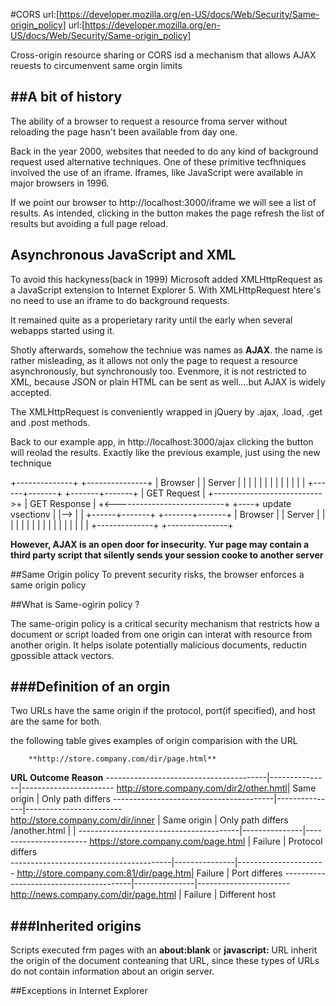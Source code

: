 #CORS
url:[https://developer.mozilla.org/en-US/docs/Web/Security/Same-origin_policy]
url:[https://developer.mozilla.org/en-US/docs/Web/Security/Same-origin_policy]

Cross-origin resource sharing or CORS isd a mechanism that allows AJAX reuests to
circumenvent same orgin limits


##A bit of history
--------------------------------------------------------------------------
The ability of a browser to request a resource froma server without reloading
the page hasn't been available from day one.



Back in the year 2000, websites that needed to do any kind of background request
used alternative techniques.  One of these primitive tecfhniques involved the use
of an iframe.  Iframes, like JavaScript were available in major browsers in 1996.



If we point our browser to http://localhost:3000/iframe we will see a list of 
results.  As intended, clicking in the button makes the page refresh the list of 
results but avoiding a full page reload.


Asynchronous JavaScript and XML
----------------------------------------------------------------------------
To avoid this hackyness(back in 1999) Microsoft added XMLHttpRequest as a JavaScript
extension to Internet Explorer 5.  With XMLHttpRequest htere's no need 
to use an iframe to do background requests.


It remained quite as a properietary rarity until the early 
when several webapps started using it.


Shotly afterwards, somehow the techniue was names as **AJAX**.  the name is rather 
misleading, as it allows not only the page to request a resource asynchronously, but
synchronously too.  Evenmore, it is not restricted to XML, because
JSON or plain HTML can be sent as well....but AJAX is widely accepted.

The XMLHttpRequest is conveniently wrapped in jQuery by .ajax, .load, .get and .post
methods.

Back to our example app, in http://localhost:3000/ajax clicking the button will reolad 
the results.  Exactly like the previous example, just using the new technique


+--------------+            +---------------+
|  Browser     |            | Server        |
|              |            |               |
|              |            |               |
|              |            |               |
+------+-------+            +-------+-------+
       |   GET Request              |
       +--------------------------->+
       |   GET Response             |
       +<---------------------------+
  +----+ update vsectionv           |
  |--> |                            |
+------+-------+            +-------+-------+
| Browser      |            | Server        |
|              |            |               |
|              |            |               |
|              |            |               |
|              |            |               |
+--------------+            +---------------+





**However, AJAX is an open door for insecurity.  Yur page may contain a third party script that
silently sends your session cooke to another server**


##Same Origin policy
To prevent security risks, the browser enforces a same origin policy


##What is Same-ogirin policy ?


The same-origin policy is a critical security mechanism that restricts
how a document or script loaded from one origin can interat with resource from another
origin.  It helps isolate potentially malicious documents, reductin gpossible attack
vectors.


###Definition of an orgin
---------------------------------------------------------
Two URLs have the same origin if the protocol, port(if specified), and host are the
same for both.



the following table gives examples of origin comparision with the URL

        **http://store.company.com/dir/page.html**

**URL**                                   **Outcome**     **Reason**
----------------------------------------|---------------|-----------------------
http://store.company.com/dir2/other.hmtl|  Same origin  |   Only path differs
----------------------------------------|---------------|------------------------   
http://store.company.com/dir/inner      |  Same origin  |   Only path differs
/another.html                           |               |
----------------------------------------|---------------|----------------------- 
https://store.company.com/page.html     |  Failure      |   Protocol differs            
----------------------------------------|---------------|----------------------
http://store.company.com:81/dir/page.htm|  Failure      |   Port differes
----------------------------------------|---------------|-----------------------
http://news.company.com/dir/page.html   |  Failure      |   Different host





###Inherited origins
----------------------------------------------------------
Scripts executed frm pages with an **about:blank**  or **javascript:**
URL inherit the origin of the document conteaning that URL, since these types of URLs do not contain
information about an origin server.




##Exceptions in Internet Explorer






